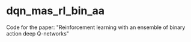# dqn_mas_rl_bin_aa

Code for the paper: "Reinforcement learning with an ensemble of binary action deep Q-networks"
